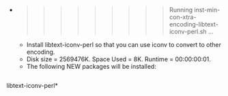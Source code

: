 * >>>>>>>>> Running inst-min-con-xtra-encoding-libtext-iconv-perl.sh ...
  * Install libtext-iconv-perl so that you can use iconv to convert to other encoding.
  * Disk size = 2569476K. Space Used = 8K. Runtime = 00:00:00:01.
  * The following NEW packages will be installed:
  ```bash
libtext-iconv-perl*
  ```
